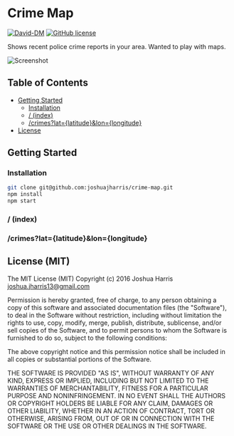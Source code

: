 # Crime Map
[![David-DM](https://david-dm.org/joshuajharris/crime-map.svg?style=flat-square)](https://david-dm.org/)
[![GitHub license](https://img.shields.io/github/license/mashape/apistatus.svg?style=flat-square)](http://shields.io/)

Shows recent police crime reports in your area. Wanted to play with maps.

![Screenshot](http://i.imgur.com/RbyEqNC.png)

## Table of Contents

- [Getting Started](#getting-started)
  - [Installation](#installation)
  - [/ (index)](#/-(index))
  - [/crimes?lat={latitude}&lon={longitude}](#/crimes?lat={latitude}&lon={longitude})
- [License](#license)

## Getting Started

### Installation
```bash
git clone git@github.com:joshuajharris/crime-map.git
npm install
npm start
```

### / (index)

### /crimes?lat={latitude}&lon={longitude}

## License (MIT)
The MIT License (MIT)
Copyright (c) 2016 Joshua Harris <joshua.jharris13@gmail.com>

Permission is hereby granted, free of charge, to any person obtaining a copy of this software and associated documentation files (the "Software"), to deal in the Software without restriction, including without limitation the rights to use, copy, modify, merge, publish, distribute, sublicense, and/or sell copies of the Software, and to permit persons to whom the Software is furnished to do so, subject to the following conditions:

The above copyright notice and this permission notice shall be included in all copies or substantial portions of the Software.

THE SOFTWARE IS PROVIDED "AS IS", WITHOUT WARRANTY OF ANY KIND, EXPRESS OR IMPLIED, INCLUDING BUT NOT LIMITED TO THE WARRANTIES OF MERCHANTABILITY, FITNESS FOR A PARTICULAR PURPOSE AND NONINFRINGEMENT. IN NO EVENT SHALL THE AUTHORS OR COPYRIGHT HOLDERS BE LIABLE FOR ANY CLAIM, DAMAGES OR OTHER LIABILITY, WHETHER IN AN ACTION OF CONTRACT, TORT OR OTHERWISE, ARISING FROM, OUT OF OR IN CONNECTION WITH THE SOFTWARE OR THE USE OR OTHER DEALINGS IN THE SOFTWARE.
